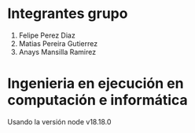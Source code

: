 # Integrantes grupo
1) Felipe Perez Diaz
2) Matias Pereira Gutierrez
3) Anays Mansilla Ramirez

# Ingenieria en ejecución en computación e informática


Usando la versión node v18.18.0
